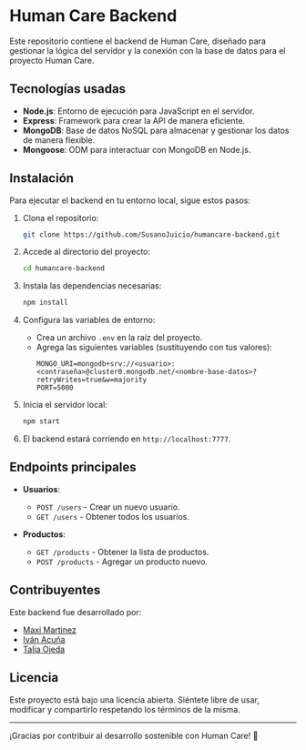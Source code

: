 # Human Care Backend

Este repositorio contiene el backend de Human Care, diseñado para gestionar la lógica del servidor y la conexión con la base de datos para el proyecto Human Care.

## Tecnologías usadas

- **Node.js**: Entorno de ejecución para JavaScript en el servidor.
- **Express**: Framework para crear la API de manera eficiente.
- **MongoDB**: Base de datos NoSQL para almacenar y gestionar los datos de manera flexible.
- **Mongoose**: ODM para interactuar con MongoDB en Node.js.

## Instalación

Para ejecutar el backend en tu entorno local, sigue estos pasos:

1. Clona el repositorio:
   ```bash
   git clone https://github.com/SusanoJuicio/humancare-backend.git
   ```

2. Accede al directorio del proyecto:
   ```bash
   cd humancare-backend
   ```

3. Instala las dependencias necesarias:
   ```bash
   npm install
   ```

4. Configura las variables de entorno:
   - Crea un archivo `.env` en la raíz del proyecto.
   - Agrega las siguientes variables (sustituyendo con tus valores):
     ```env
     MONGO_URI=mongodb+srv://<usuario>:<contraseña>@cluster0.mongodb.net/<nombre-base-datos>?retryWrites=true&w=majority
     PORT=5000
     ```

5. Inicia el servidor local:
   ```bash
   npm start
   ```

6. El backend estará corriendo en `http://localhost:7777`.

## Endpoints principales

- **Usuarios**:
  - `POST /users` - Crear un nuevo usuario.
  - `GET /users` - Obtener todos los usuarios.

- **Productos**:
  - `GET /products` - Obtener la lista de productos.
  - `POST /products` - Agregar un producto nuevo.

## Contribuyentes

Este backend fue desarrollado por:

- [Maxi Martinez](https://github.com/maxiluma18)
- [Iván Acuña](https://github.com/SusanoJuicio)
- [Talia Ojeda](https://github.com/TaliaIvonneOjeda1)

## Licencia

Este proyecto está bajo una licencia abierta. Siéntete libre de usar, modificar y compartirlo respetando los términos de la misma.

---

¡Gracias por contribuir al desarrollo sostenible con Human Care! 🌿
